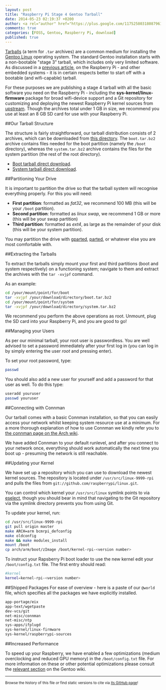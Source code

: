 ```yaml
---
layout: post
title: "Raspberry Pi Stage 4 Gentoo Tarball"
date: 2014-05-23 02:19:37 +0200
author: <a rel="author" href="https://plus.google.com/117525803180879614771/about">Horea Christian</a>
comments: true
categories: [FOSS, Gentoo, Raspberry Pi, download]
published: true
---
```


[Tarballs](https://en.wikipedia.org/wiki/Tarball) (a term for ```.tar``` archives) are a common medium for installing the [Gentoo Linux](https://en.wikipedia.org/wiki/Gentoo_linux) operating system.
The standard Gentoo installation starts with a non-bootable "stage 3" tarball, which includes only very limited software.
As discussed in a [previous article](http://tutorials.chymera.eu/blog/2014/05/21/gentoo-for-the-raspberry-pi/), on the Raspberry Pi - and other embedded systems - it is in certain respects better to start off with a bootable (and wifi-capable) tarball.

For these purposes we are publishing a stage 4 tarball with all the basic software you need on the Raspberry Pi - including the **sys-kernel/linux-firmware** package for broad wifi-device support and a Git repository for customizing and deploying the newest Raspberry Pi kernel sources from [upstream](git://github.com/raspberrypi/linux.git).
Though the archives total under 1 GB in size, we recommend you use at least an 8 GB SD card for use with your Raspberry Pi.

<!-- more -->

##Our Tarball Structure

The structure is fairly straightforward, our tarball distribution consists of 2 archives, which can be downloaded from [this directory](http://chymera.eu/resources/gentoo-stage4/).
The ```boot.tar.bz2``` archive contains files needed for the boot partition (namely the ```/boot``` directory), whereas the ```system.tar.bz2``` archive contains the files for the system partition (the rest of the root directory).

* [Boot tarball direct download](http://chymera.eu/resources/gentoo-stage4/boot.tar.bz2).
* [System tarball direct download](http://chymera.eu/resources/gentoo-stage4/system.tar.bz2).

##Partitioning Your Drive

It is important to partition the drive so that the tarball system will recognise everything properly.
For this you will need:

* **First partition**: formatted as *fat32*, we recommend 100 MB (this will be your ```/boot``` partition).
* **Second partition**: formatted as *linux swap*, we recommend 1 GB or more (this will be your swap partition)
* **Third partition**: formatted as *ext4*, as large as the remainder of your disk (this will be your system partition).

You may partition the drive with [gparted](http://en.wikipedia.org/wiki/Gparted), [parted](http://en.wikipedia.org/wiki/Parted), or whatever else you are most comfortable with.

##Extracting the Tarballs

To extract the tarballs simply mount your first and third partitions (boot and system respectively) on a functioning system; navigate to them and extract the archives with the ```tar -xvjpf``` command.

As an example:

```bash
cd /your/mount/point/for/boot
tar -xvjpf /your/download/directory/boot.tar.bz2
cd /your/mount/point/for/system
tar -xvjpf /your/download/directory/system.tar.bz2
```

We recommend you perform the above operations as root.
Unmount, plug the SD card into your Raspberry Pi, and you are good to go!

##Managing your Users

As per our minimal tarball, your root user is passwordless.
You are well advised to set a password immediately after your first log in (you can log in by simply entering the user *root* and pressing enter).

To set your root password, type:

```bash
passwd
```

You should also add a new user for yourself and add a password for that user as well.
To do this type:

```bash
useradd youruser
passwd youruser
```

##Connecting with Connman

Our tarball comes with a basic Connman installation, so that you can easily access your network whilst keeping system resource use at a minimum.
For a more thorough explanation of how to use Connman we kindly refer you to [the connman page on the Arch wiki](https://wiki.archlinux.org/index.php/Connman#Using_the_command_line_client).

We have added Connman to your default runlevel, and after you connect to your network once, everything should work automatically the next time you boot up - presuming the network is still reachable.

##Updating your Kernel

We have set up a repository which you can use to download the newest kernel sources.
The repository is located under ```/usr/src/linux-9999-rpi``` and pulls the files from ```git://github.com/raspberrypi/linux.git```.

You can control which kernel your ```/usr/src/linux``` symlink points to via [eselect](http://wiki.gentoo.org/wiki/Project:Eselect), though you should bear in mind that navigating to the Git repository via the symlink directory prevents you from using Git.

To update your kernel, run:

```bash
cd /usr/src/linux-9999-rpi
git pull origin master
make ARCH=arm bcmrpi_defconfig
make oldconfig
make && make modules_install
mount /boot
cp arch/arm/boot/zImage /boot/kernel-rpi-<version number>
```

To instruct your Rapsberry Pi boot loader to use the new kernel edit your ```/boot/config.txt``` file.
The first entry should read:

```bash
#kernel
kernel=kernel-rpi-<version number>
```

##Shipped Packages
For ease of overview - here is a paste of our ```@world``` file, which specifies all the packages we have explicitly installed.

```bash
app-portage/eix
app-text/wgetpaste
dev-vcs/git
net-misc/connman
net-misc/ntp
sys-apps/ifplugd
sys-kernel/linux-firmware
sys-kernel/raspberrypi-sources
```

##Increased Performance

To speed up your Raspberry, we have enabled a few optimizations (medium overclocking and reduced GPU memory) in the ```/boot/config.txt``` file.
For more information on these or other potential optimizations please consult the [relevant section](http://wiki.gentoo.org/wiki/Raspberry_Pi_Quick_Install_Guide#Overclocking) on the Gentoo wiki.

---
<sup>Browse the history of this file *or* find static versions to cite via [its GitHub page](https://github.com/TheChymera/chymeric_tutorials/blob/master/source/_posts/2014-05-23-raspberry-pi-live-gentoo-tarball.markdown)!</sup>
